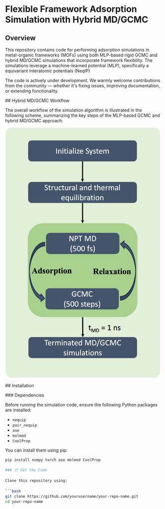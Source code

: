 # Flexible Framework Adsorption Simulation with Hybrid MD/GCMC

## Overview

This repository contains code for performing adsorption simulations in metal-organic frameworks (MOFs) using both MLP-based rigid GCMC and hybrid MD/GCMC simulations that incorporate framework flexibility. The simulations leverage a machine-learned potential (MLP), specifically a equivariant interatomic potentials (NeqIP)

The code is actively under development. We warmly welcome contributions from the community — whether it's fixing issues, improving documentation, or extending functionality.

## Hybrid MD/GCMC Workflow

The overall workflow of the simulation algorithm is illustrated in the following scheme, summarizing the key steps of the MLP-based GCMC and hybrid MD/GCMC approach.

<img src="md_gmcm_workflow.png" alt="Hybrid MD/GCMC Workflow" width="500"/>

## Installation

### Dependencies


Before running the simulation code, ensure the following Python packages are installed:

- `nequip`
- `pair_nequip`
- `ase`
- `molmod`
- `CoolProp`

You can install them using pip:

```bash
pip install numpy torch ase molmod CoolProp

### 📦 Get the Code

Clone this repository using:

```bash
git clone https://github.com/yourusername/your-repo-name.git
cd your-repo-name

